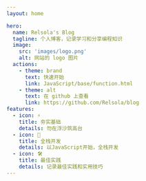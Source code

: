 ```yaml
---
layout: home

hero:
  name: Relsola's Blog
  tagline: 个人博客，记录学习和分享编程知识
  image:
    src: 'images/logo.png'
    alt: 网站的 logo 图片
  actions:
    - theme: brand
      text: 快速开始
      link: JavaScript/base/function.html
    - theme: alt
      text: 在 github 上查看
      link: https://github.com/Relsola/blog
features:
  - icon: ⚡️
    title: 夯实基础
    details: 勿在浮沙筑高台
  - icon: 🖖
    title: 全栈开发
    details: 以JavaScript开始，全栈开发
  - icon: 🛠️
    title: 最佳实践
    details: 记录最佳实践和实用技巧
---
```


